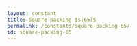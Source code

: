 ```yaml
---
layout: constant
title: Square packing $s(65)$
permalink: /constants/square-packing-65/
id: square-packing-65
---
```

